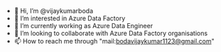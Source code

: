 - 👋 Hi, I’m @vijaykumarboda
- 👀 I’m interested in Azure Data Factory
- 🌱 I’m currently working as Azure Data Engineer
- 💞️ I’m looking to collaborate with Azure Data Factory organisations
- 📫 How to reach me through "mail:bodavijaykumar1123@gmail.com"

<!---
vijaykumarboda/vijaykumarboda is a ✨ special ✨ repository because its `README.md` (this file) appears on your GitHub profile.
You can click the Preview link to take a look at your changes.
--->
